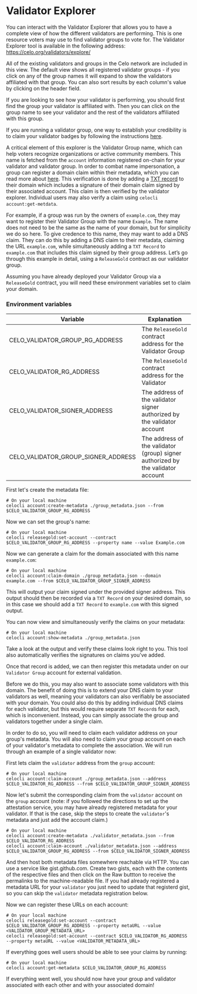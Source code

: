 # Validator Explorer
You can interact with the Validator Explorer that allows you to have a complete view of how the different validators are performing. This is one resource voters may use to find validator groups to vote for. The Validator Explorer tool is available in the following address:
https://celo.org/validators/explore/

All of the existing validators and groups in the Celo network are included in this view. The default view shows all registered validator groups - if you click on any of the group names it will expand to show the validators affiliated with that group. You can also sort results by each column's value by clicking on the header field.

If you are looking to see how your validator is performing, you should first find the group your validator is affiliated with. Then you can click on the group name to see your validator and the rest of the validators affiliated with this group.

If you are running a validator group, one way to establish your credibility is to claim your validator badges by following the instructions [here](https://github.com/celo-org/celo-monorepo/blob/master/packages/web/validator-badges/README.md).

A critical element of this explorer is the Validator Group name, which can help voters recognize organizations or active community members. This name is fetched from the `account` information registered on-chain for your validator and validator group. In order to combat name impersonation, a group can register a domain claim within their metadata, which you can read more about [here](https://github.com/celo-org/celo-monorepo/blob/master/packages/docs/celo-codebase/protocol/identity/metadata.md). This verification is done by adding a [TXT record](https://en.wikipedia.org/wiki/TXT_record) to their domain which includes a signature of their domain claim signed by their associated account. This claim is then verified by the validator explorer. Individual users may also verify a claim using `celocli account:get-metdata`.

For example, if a group was run by the owners of `example.com`, they may want to register their Validator Group with the name `Example`. The name does not need to be the same as the name of your domain, but for simplicity we do so here. To give credence to this name, they may want to add a DNS claim. They can do this by adding a DNS claim to their metadata, claiming the URL `example.com`, while simultaneously adding a `TXT Record` to `example.com` that includes this claim signed by their group address. Let’s go through this example in detail, using a `ReleaseGold` contract as our validator group.

Assuming you have already deployed your Validator Group via a `ReleaseGold` contract, you will need these environment variables set to claim your domain.

### Environment variables

| Variable                             | Explanation                                                                                                                          |
| ------------------------------------ | ------------------------------------------------------------------------------------------------------------------------------------ |
| CELO_VALIDATOR_GROUP_RG_ADDRESS         | The `ReleaseGold` contract address for the Validator Group                                                                                          |
| CELO_VALIDATOR_RG_ADDRESS         | The `ReleaseGold` contract address for the Validator                                                                                                 |
| CELO_VALIDATOR_SIGNER_ADDRESS        | The address of the validator signer authorized by the validator account                                                              |
| CELO_VALIDATOR_GROUP_SIGNER_ADDRESS  | The address of the validator (group) signer authorized by the validator account

First let's create the metadata file:

```
# On your local machine
celocli account:create-metadata ./group_metadata.json --from $CELO_VALIDATOR_GROUP_RG_ADDRESS
```

Now we can set the group's name:

```
# On your local machine
celocli releasegold:set-account --contract $CELO_VALIDATOR_GROUP_RG_ADDRESS --property name --value Example.com
```

Now we can generate a claim for the domain associated with this name `example.com`:

```
# On your local machine
celocli account:claim-domain ./group_metadata.json --domain example.com --from $CELO_VALIDATOR_GROUP_SIGNER_ADDRESS
```

This will output your claim signed under the provided signer address. This output should then be recorded via a `TXT Record` on your desired domain, so in this case we should add a `TXT Record` to `example.com` with this signed output.

You can now view and simultaneously verify the claims on your metadata:

```
# On your local machine
celocli account:show-metadata ./group_metadata.json
```

Take a look at the output and verify these claims look right to you. This tool also automatically verifies the signatures on claims you've added.

Once that record is added, we can then register this metadata under on our `Validator Group` account for external validation.

Before we do this, you may also want to associate some validators with this domain. The benefit of doing this is to extend your DNS claim to your validators as well, meaning your validators can also verifiably be associated with your domain. You could also do this by adding individual DNS claims for each validator, but this would require separate `TXT Record`s for each, which is inconvenient. Instead, you can simply associate the group and validators together under a single claim.

In order to do so, you will need to claim each validator address on your group's metadata. You will also need to claim your group account on each of your validator's metadata to complete the association. We will run through an example of a single validator now:

First lets claim the `validator` address from the `group` account:

```
# On your local machine
celocli account:claim-account ./group_metadata.json --address $CELO_VALIDATOR_RG_ADDRESS --from $CELO_VALIDATOR_GROUP_SIGNER_ADDRESS
```

Now let's submit the corresponding claim from the `validator` account on the `group` account (note: if you followed the directions to set up the attestation service, you may have already registered metadata for your validator. If that is the case, skip the steps to create the `validator`'s metadata and just add the account claim.)

```
# On your local machine
celocli account:create-metadata ./validator_metadata.json --from $CELO_VALIDATOR_RG_ADDRESS
celocli account:claim-account ./validator_metadata.json --address $CELO_VALIDATOR_GROUP_RG_ADDRESS --from $CELO_VALIDATOR_SIGNER_ADDRESS
```

And then host both metadata files somewhere reachable via HTTP. You can use a service like gist.github.com. Create two gists, each with the contents of the respective files and then click on the Raw buttton to receive the permalinks to the machine-readable file. If you had already registered a metadata URL for your `validator` you just need to update that registerd gist, so you can skip the `validator` metadata registration below. 

Now we can register these URLs on each account:

```
# On your local machine
celocli releasegold:set-account --contract $CELO_VALIDATOR_GROUP_RG_ADDRESS --property metaURL --value <VALIDATOR_GROUP_METADATA_URL>
celocli releasegold:set-account --contract $CELO_VALIDATOR_RG_ADDRESS --property metaURL --value <VALIDATOR_METADATA_URL>
```

If everything goes well users should be able to see your claims by running:

```
# On your local machine
celocli account:get-metadata $CELO_VALIDATOR_GROUP_RG_ADDRESS
```

If everything went well, you should now have your group and validator associated with each other and with your associated domain!
